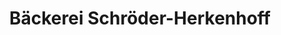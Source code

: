 ---
title: "Bäckerei Schröder-Herkenhoff"
url: /quakenbrueck/baeckerei-schroeder-herkenhoff/
shop: Bäckerei
---